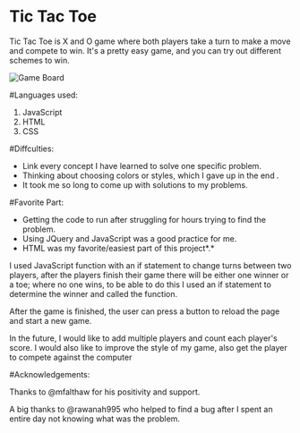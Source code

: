 # Tic Tac Toe


Tic Tac Toe is X and O game where both players take a turn to make a move and compete to win. It's a pretty easy game, and you can try out different schemes to win.


![Game Board](/project1_TicTacToe/sc.png)

 #Languages used: 
 1. JavaScript 
 2. HTML 
 3. CSS 



#Diffculties: 
-  Link every concept I have learned to solve one specific problem.
-  Thinking about choosing colors or styles, which I gave up in the end *.*
-  It took me so long to come up with solutions to my problems.


#Favorite Part: 
- Getting the code to run after struggling for hours trying to find the problem.
- Using JQuery and JavaScript was a good practice for me. 
- HTML was my favorite/easiest part of this project*.*


I used  JavaScript function with an if statement to change turns between two players, after the players finish their game there will be either one winner or a toe; where no one wins, to be able to do this I used an if statement to determine the winner and called the function. 

After the game is finished, the user can press a button to reload the page and start a new game. 

 In the future, I would like to add multiple players and count each player's score. I would also like to improve the style of my game, also get the player to compete against the computer  


#Acknowledgements: 

Thanks to @mfalthaw for his positivity and support.

A big thanks to @rawanah995 who helped to find a bug after I spent an entire day not knowing what was the problem. 


